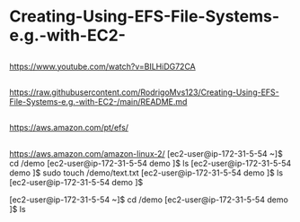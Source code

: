 # Creating-Using-EFS-File-Systems-e.g.-with-EC2-

##

https://www.youtube.com/watch?v=BILHiDG72CA

## 

https://raw.githubusercontent.com/RodrigoMvs123/Creating-Using-EFS-File-Systems-e.g.-with-EC2-/main/README.md

##



https://aws.amazon.com/pt/efs/

##
https://aws.amazon.com/amazon-linux-2/
[ec2-user@ip-172-31-5-54 ~]$ cd /demo
[ec2-user@ip-172-31-5-54 demo ]$ ls
[ec2-user@ip-172-31-5-54 demo ]$ sudo touch /demo/text.txt
[ec2-user@ip-172-31-5-54 demo ]$ ls
[ec2-user@ip-172-31-5-54 demo ]$ 

[ec2-user@ip-172-31-5-54 ~]$ cd /demo
[ec2-user@ip-172-31-5-54 demo ]$ ls



